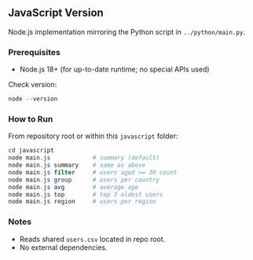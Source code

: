 ## JavaScript Version

Node.js implementation mirroring the Python script in `../python/main.py`.

### Prerequisites
- Node.js 18+ (for up-to-date runtime; no special APIs used)

Check version:
```powershell
node --version
```

### How to Run
From repository root or within this `javascript` folder:
```powershell
cd javascript
node main.js            # summary (default)
node main.js summary    # same as above
node main.js filter     # users aged >= 30 count
node main.js group      # users per country
node main.js avg        # average age
node main.js top        # top 3 oldest users
node main.js region     # users per region
```

### Notes
- Reads shared `users.csv` located in repo root.
- No external dependencies.
